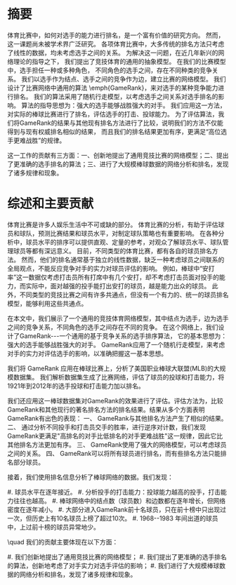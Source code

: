 摘要
====

体育比赛中，如何对选手的能力进行排名，是一个富有价值的研究方向。
然而，这一课题尚未被学术界广泛研究。
各项体育比赛中，大多传统的排名方法只考虑了线性的数据，均未考虑选手之间的关系。
为解决这一问题，在近几年新兴的网络理论的指导之下，
我们提出了竞技体育的通用的抽象模型。
在我们的比赛模型中，选手担任一种或多种角色，
不同角色的选手之间，存在不同种类的竞争关系。
我们以选手作为结点、选手之间的竞争作为边，建立比赛的网络模型。
我们设计了比赛网络中通用的算法 \emph{GameRank}，来对选手的某种竞争能力进行排名。
我们的算法采用了随机行走模型，以考虑选手之间关系对选手排名的影响。
算法的指导思想为：强大的选手能够战胜强大的对手。
我们应用这一方法，对实际的棒球比赛进行了排名，评估选手的打击、投球能力。
为了评估算法，我们将GameRank的结果与其他现有排名方法进行了比较，说明我们的方法不仅能得到与现有权威排名相似的结果，
而且我们的排名结果更加有序，更满足“高位选手更难战胜”的规律。

这一工作的贡献有三方面：一、创新地提出了通用竞技比赛的网络模型；二、提出了更准确的选手排名的算法；三、进行了大规模棒球数据的网络分析和排名，发现了诸多规律和现象。

综述和主要贡献
====

体育比赛是许多人娱乐生活中不可或缺的部分。
体育比赛的分析，有助于评估球员和球队，预测比赛结果和球员水平，对制定球队策略也有重要影响。
在各种分析中，球员水平的排序可以提供直观、定量的参考，对观众了解球员水平、球队管理球员等都有深远意义。
目前，不同类型的体育比赛，都有各自的球员排名方法。
然而，他们的排名通常基于独立的线性数据，缺乏一种考虑球员之间联系的全局观点，不能反应竞争对手的实力对球员评估的影响。
例如，棒球中“安打率”这一数据仅考虑打击员所有打席中有几个安打，却不考虑打击员面对投手的能力，而实际中，面对越强的投手能打出安打的球员，越是能力出众的球员。
此外，不同类型的竞技比赛之间有许多共通点，但没有一个有力的、统一的球员排名模型，能够利用这些共通点。

在本文中，我们展示了一个通用的竞技体育网络模型，其中结点为选手，边为选手之间的竞争关系，不同角色的选手之间存在不同的竞争。
在这个网络上，我们设计了GameRank---一个通用的基于竞争关系的选手排序算法，
它的基本思想为：强大的选手能够战胜强大的对手。
GameRank应用了一个随机行走模型，来考虑对手的实力对评估选手的影响，以准确把握这一基本思想。

我们将 GameRank 应用在棒球比赛上，分析了美国职业棒球大联盟(MLB)的大规模数据集。
我们解析数据集生成了比赛网络，评估了球员的投球和打击能力，将1921年到2012年的选手投球和打击能力加以排名。

我们还应用这一棒球数据集对GameRank的效果进行了评估。评估方法为，比较GameRank和其他现行的著名排名方法的排名结果。结果从多个方面表明GameRank有出色的表现：
一、 GameRank与其他排名方法产生了相似的结果。 
二、 通过分析不同投手和打击员交手的胜率，进行逆序对计数，我们发现GameRank更满足"高排名的对手比低排名的对手更难战胜"这一规律，因此它比其他排名方法更加有序。
三、 GameRank使用了强大的网络模型，可以考虑球员之间的关系。
四、 GameRank可以将所有球员进行排名，而有些排名方法只能排名部分球员。

接着，我们使用排名信息分析了棒球网络的数据。我们发现：

#. 球员水平在逐年接近。
#. 分析投手的打击能力：投球能力越高的投手，打击能力往往也越高。
#. 棒球网络中的结点数（球员数）和边数都在逐年增长，但网络密度在逐年减小。
#. 大部分进入GameRank前十名球员，只在前十榜中只出现过一次，但历史上有10名球员上榜了超过10次。
#. 1968--1983 年间出道的球员中，上过前十榜的球员异常地少。

\quad
我们的贡献主要体现在以下方面：

#. 我们创新地提出了通用竞技比赛的网络模型；
#. 我们提出了更准确的选手排名的算法，创新地考虑了对手实力对选手评估的影响；
#. 我们进行了大规模棒球数据的网络分析和排名，发现了诸多规律和现象。

